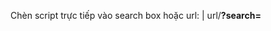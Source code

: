 Chèn script trực tiếp vào search box hoặc url: **<script>Test</script>** | url/**?search=<script>alert%281%29<%2Fscript>**
![image](https://user-images.githubusercontent.com/62832067/150633448-a1e6d5c7-6001-4305-aac3-3c7d3fc03715.png)
